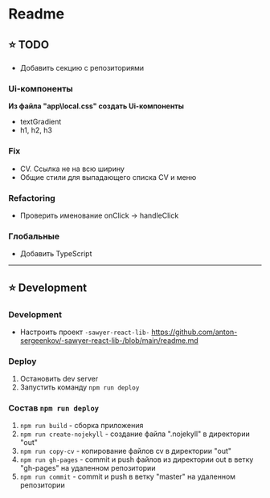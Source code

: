 # Readme

## ⭐️ TODO

- Добавить секцию с репозиториями

### Ui-компоненты

**Из файла "app\local.css" создать Ui-компоненты**
- textGradient
- h1, h2, h3

### Fix
- CV. Ссылка не на всю ширину
- Общие стили для выпадающего списка CV и меню

### Refactoring
- Проверить именование onClick -> handleClick

### Глобальные
- Добавить TypeScript

---

## ⭐️ Development

### Development
- Настроить проект `-sawyer-react-lib-` https://github.com/anton-sergeenkov/-sawyer-react-lib-/blob/main/readme.md

### Deploy
1. Остановить dev server
2. Запустить команду `npm run deploy`

### Состав `npm run deploy`
1. `npm run build` - сборка приложения
2. `npm run create-nojekyll` - создание файла ".nojekyll" в директории "out"
3. `npm run copy-cv` - копирование файлов cv в директории "out"
4. `npm run gh-pages` - commit и push файлов из директории out в ветку "gh-pages" на удаленном репозитории
5. `npm run commit` - commit и push в ветку "master" на удаленном репозитории
